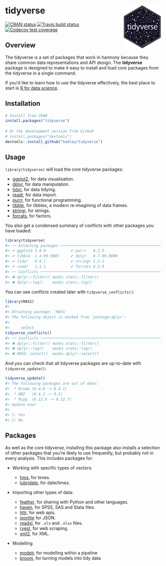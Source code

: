 
<!-- README.md is generated from README.Rmd. Please edit that file -->

# tidyverse <a href='https:/tidyverse.tidyverse.org'><img src='man/figures/logo.png' align="right" height="138.5" /></a>

<!-- badges: start -->

[![CRAN
status](https://www.r-pkg.org/badges/version/tidyverse)](https://cran.r-project.org/package=tidyverse)
[![Travis build
status](https://travis-ci.org/tidyverse/tidyverse.svg?branch=master)](https://travis-ci.org/tidyverse/tidyverse)
[![Codecov test
coverage](https://codecov.io/gh/tidyverse/tidyverse/branch/master/graph/badge.svg)](https://codecov.io/gh/tidyverse/tidyverse?branch=master)
<!-- badges: end -->

## Overview

The tidyverse is a set of packages that work in harmony because they
share common data representations and API design. The **tidyverse**
package is designed to make it easy to install and load core packages
from the tidyverse in a single command.

If you’d like to learn how to use the tidyverse effectively, the best
place to start is [R for data science](http://r4ds.had.co.nz).

## Installation

``` r
# Install from CRAN
install.packages("tidyverse")

# Or the development version from GitHub
# install.packages("devtools")
devtools::install_github("hadley/tidyverse")
```

## Usage

`library(tidyverse)` will load the core tidyverse packages:

  - [ggplot2](http://ggplot2.tidyverse.org), for data visualisation.
  - [dplyr](http://dplyr.tidyverse.org), for data manipulation.
  - [tidyr](http://tidyr.tidyverse.org), for data tidying.
  - [readr](http://readr.tidyverse.org), for data import.
  - [purrr](http://purrr.tidyverse.org), for functional programming.
  - [tibble](http://tibble.tidyverse.org), for tibbles, a modern
    re-imagining of data frames.
  - [stringr](https://github.com/tidyverse/stringr), for strings.
  - [forcats](https://github.com/hadley/forcats), for factors.

You also get a condensed summary of conflicts with other packages you
have loaded:

``` r
library(tidyverse)
#> ── Attaching packages ────────────────────────────────────────────────────────────────────── tidyverse 1.2.1.9000 ──
#> ✔ ggplot2 3.0.0           ✔ purrr   0.2.5      
#> ✔ tibble  1.4.99.9005     ✔ dplyr   0.7.99.9000
#> ✔ tidyr   0.8.1           ✔ stringr 1.3.1      
#> ✔ readr   1.1.1           ✔ forcats 0.3.0
#> ── Conflicts ────────────────────────────────────────────────────────────────────────────── tidyverse_conflicts() ──
#> ✖ dplyr::filter() masks stats::filter()
#> ✖ dplyr::lag()    masks stats::lag()
```

You can see conflicts created later with `tidyverse_conflicts()`:

``` r
library(MASS)
#> 
#> Attaching package: 'MASS'
#> The following object is masked from 'package:dplyr':
#> 
#>     select
tidyverse_conflicts()
#> ── Conflicts ────────────────────────────────────────────────────────────────────────────── tidyverse_conflicts() ──
#> ✖ dplyr::filter() masks stats::filter()
#> ✖ dplyr::lag()    masks stats::lag()
#> ✖ MASS::select()  masks dplyr::select()
```

And you can check that all tidyverse packages are up-to-date with
`tidyverse_update()`:

``` r
tidyverse_update()
#> The following packages are out of date:
#>  * broom (0.4.0 -> 0.4.1)
#>  * DBI   (0.4.1 -> 0.5)
#>  * Rcpp  (0.12.6 -> 0.12.7)
#> Update now?
#> 
#> 1: Yes
#> 2: No
```

## Packages

As well as the core tidyverse, installing this package also installs a
selection of other packages that you’re likely to use frequently, but
probably not in every analysis. This includes packages for:

  - Working with specific types of vectors:
    
      - [hms](https://github.com/rstats-db/hms), for times.
      - [lubridate](https://github.com/hadley/lubridate), for
        date/times.

  - Importing other types of data:
    
      - [feather](http://github.com/wesm/feather), for sharing with
        Python and other languages.
      - [haven](https://github.com/hadley/haven), for SPSS, SAS and
        Stata files.
      - [httr](https://github.com/hadley/httr), for web apis.
      - [jsonlite](https://github.com/jeroenooms/jsonlite) for JSON.
      - [readxl](https://github.com/hadley/readxl), for `.xls` and
        `.xlsx` files.
      - [rvest](https://github.com/hadley/rvest), for web scraping.
      - [xml2](https://github.com/hadley/xml2), for XML.

  - Modelling
    
      - [modelr](https://github.com/hadley/modelr), for modelling within
        a pipeline
      - [broom](https://github.com/dgrtwo/broom), for turning models
        into tidy data
